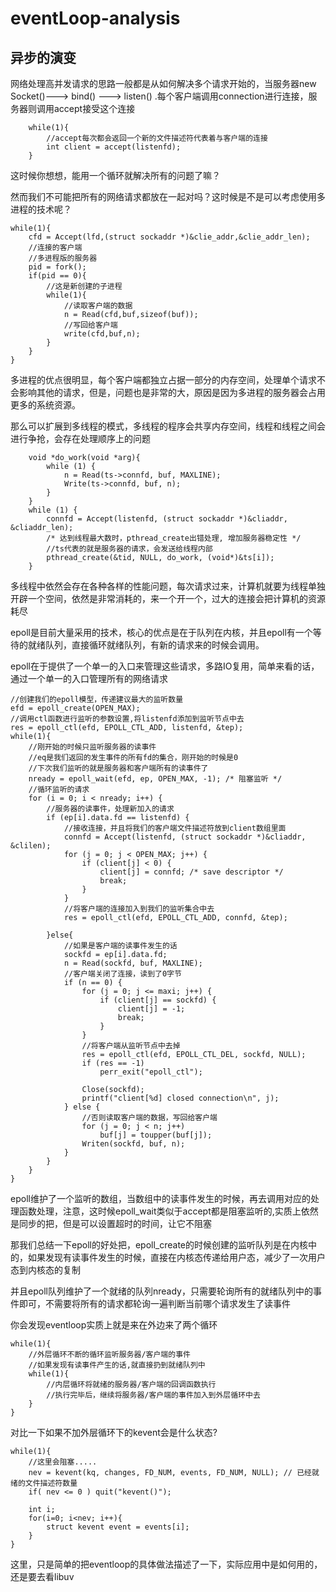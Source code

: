 # eventLoop-analysis


## 异步的演变

网络处理高并发请求的思路一般都是从如何解决多个请求开始的，当服务器new Socket()---> bind() ---> listen() .每个客户端调用connection进行连接，服务器则调用accept接受这个连接

        while(1){
            //accept每次都会返回一个新的文件描述符代表着与客户端的连接
            int client = accept(listenfd);
        }

这时候你想想，能用一个循环就解决所有的问题了嘛？

然而我们不可能把所有的网络请求都放在一起对吗？这时候是不是可以考虑使用多进程的技术呢？

    while(1){
        cfd = Accept(lfd,(struct sockaddr *)&clie_addr,&clie_addr_len);
        //连接的客户端
        //多进程版的服务器
        pid = fork();
        if(pid == 0){
            //这是新创建的子进程
            while(1){
                //读取客户端的数据
                n = Read(cfd,buf,sizeof(buf));
                //写回给客户端
                write(cfd,buf,n);
            }
        }
    }

多进程的优点很明显，每个客户端都独立占据一部分的内存空间，处理单个请求不会影响其他的请求，但是，问题也是非常的大，原因是因为多进程的服务器会占用更多的系统资源。

那么可以扩展到多线程的模式，多线程的程序会共享内存空间，线程和线程之间会进行争抢，会存在处理顺序上的问题

        void *do_work(void *arg){
            while (1) {
                n = Read(ts->connfd, buf, MAXLINE);
                Write(ts->connfd, buf, n);
            }
        }
        while (1) {
            connfd = Accept(listenfd, (struct sockaddr *)&cliaddr, &cliaddr_len);
            /* 达到线程最大数时，pthread_create出错处理, 增加服务器稳定性 */
            //ts代表的就是服务器的请求，会发送给线程内部
            pthread_create(&tid, NULL, do_work, (void*)&ts[i]);
        }

多线程中依然会存在各种各样的性能问题，每次请求过来，计算机就要为线程单独开辟一个空间，依然是非常消耗的，来一个开一个，过大的连接会把计算机的资源耗尽

epoll是目前大量采用的技术，核心的优点是在于队列在内核，并且epoll有一个等待的就绪队列，直接循环就绪队列，有新的请求来的时候会调用。

epoll在于提供了一个单一的入口来管理这些请求，多路IO复用，简单来看的话，通过一个单一的入口管理所有的网络请求

    //创建我们的epoll模型，传递建议最大的监听数量
	efd = epoll_create(OPEN_MAX);
    //调用ctl函数进行监听的参数设置,将listenfd添加到监听节点中去
	res = epoll_ctl(efd, EPOLL_CTL_ADD, listenfd, &tep);
    while(1){
        //刚开始的时候只监听服务器的读事件
		//eq是我们返回的发生事件的所有fd的集合，刚开始的时候是0
		//下次我们监听的就是服务器和客户端所有的读事件了
		nready = epoll_wait(efd, ep, OPEN_MAX, -1); /* 阻塞监听 */
        //循环监听的请求
        for (i = 0; i < nready; i++) {
            //服务器的读事件，处理新加入的请求
            if (ep[i].data.fd == listenfd) {
                //接收连接，并且将我们的客户端文件描述符放到client数组里面
				connfd = Accept(listenfd, (struct sockaddr *)&cliaddr, &clilen);
                for (j = 0; j < OPEN_MAX; j++) {
					if (client[j] < 0) {
						client[j] = connfd; /* save descriptor */
						break;
					}
				}
                //将客户端的连接加入到我们的监听集合中去
				res = epoll_ctl(efd, EPOLL_CTL_ADD, connfd, &tep);

            }else{
                //如果是客户端的读事件发生的话
				sockfd = ep[i].data.fd;
				n = Read(sockfd, buf, MAXLINE);
				//客户端关闭了连接，读到了0字节
				if (n == 0) {
					for (j = 0; j <= maxi; j++) {
						if (client[j] == sockfd) {
							client[j] = -1;
							break;
						}
					}
					//将客户端从监听节点中去掉
					res = epoll_ctl(efd, EPOLL_CTL_DEL, sockfd, NULL);
					if (res == -1)
						perr_exit("epoll_ctl");

					Close(sockfd);
					printf("client[%d] closed connection\n", j);
				} else {
					//否则读取客户端的数据，写回给客户端
					for (j = 0; j < n; j++)
						buf[j] = toupper(buf[j]);
					Writen(sockfd, buf, n);
				}
            }
        }
    }

epoll维护了一个监听的数组，当数组中的读事件发生的时候，再去调用对应的处理函数处理，注意，这时候epoll_wait类似于accept都是阻塞监听的,实质上依然是同步的把，但是可以设置超时的时间，让它不阻塞

那我们总结一下epoll的好处把，epoll_create的时候创建的监听队列是在内核中的，如果发现有读事件发生的时候，直接在内核态传递给用户态，减少了一次用户态到内核态的复制

并且epoll队列维护了一个就绪的队列nready，只需要轮询所有的就绪队列中的事件即可，不需要将所有的请求都轮询一遍判断当前哪个请求发生了读事件

你会发现eventloop实质上就是来在外边来了两个循环

    while(1){
        //外层循环不断的循环监听服务器/客户端的事件
        //如果发现有读事件产生的话,就直接扔到就绪队列中
        while(1){
            //内层循环将就绪的服务器/客户端的回调函数执行
            //执行完毕后，继续将服务器/客户端的事件加入到外层循环中去
        }
    }

对比一下如果不加外层循环下的kevent会是什么状态?

    while(1){
        //这里会阻塞.....
        nev = kevent(kq, changes, FD_NUM, events, FD_NUM, NULL); // 已经就绪的文件描述符数量
        if( nev <= 0 ) quit("kevent()");
 
        int i;
        for(i=0; i<nev; i++){
            struct kevent event = events[i];
        }
    }

这里，只是简单的把eventloop的具体做法描述了一下，实际应用中是如何用的，还是要去看libuv




